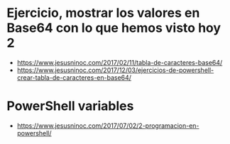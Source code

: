 # Ejercicio, mostrar los valores en Base64 con lo que hemos visto hoy 2
* https://www.jesusninoc.com/2017/02/11/tabla-de-caracteres-base64/
* https://www.jesusninoc.com/2017/12/03/ejercicios-de-powershell-crear-tabla-de-caracteres-en-base64/

# PowerShell variables
* https://www.jesusninoc.com/2017/07/02/2-programacion-en-powershell/

